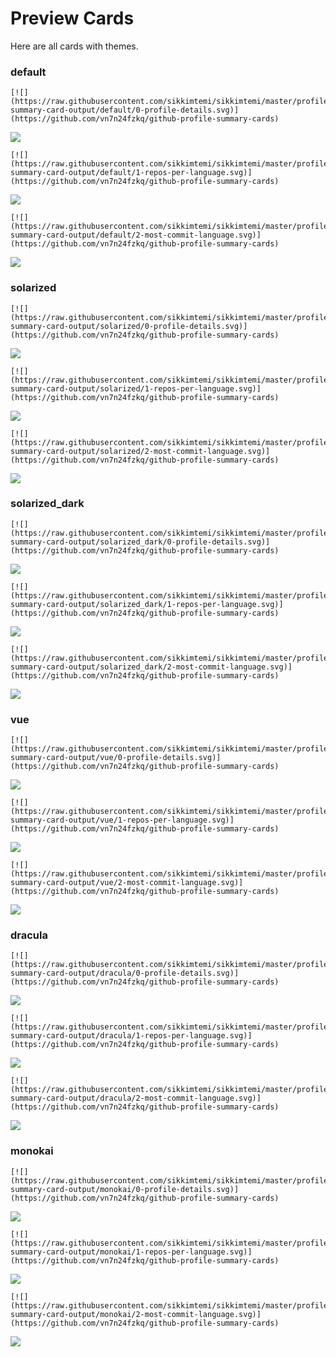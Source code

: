 
# Preview Cards

Here are all cards with themes.


### default


```
[![](https://raw.githubusercontent.com/sikkimtemi/sikkimtemi/master/profile-summary-card-output/default/0-profile-details.svg)](https://github.com/vn7n24fzkq/github-profile-summary-cards)
```
![](https://raw.githubusercontent.com/sikkimtemi/sikkimtemi/master/profile-summary-card-output/default/0-profile-details.svg)


```
[![](https://raw.githubusercontent.com/sikkimtemi/sikkimtemi/master/profile-summary-card-output/default/1-repos-per-language.svg)](https://github.com/vn7n24fzkq/github-profile-summary-cards)
```
![](https://raw.githubusercontent.com/sikkimtemi/sikkimtemi/master/profile-summary-card-output/default/1-repos-per-language.svg)


```
[![](https://raw.githubusercontent.com/sikkimtemi/sikkimtemi/master/profile-summary-card-output/default/2-most-commit-language.svg)](https://github.com/vn7n24fzkq/github-profile-summary-cards)
```
![](https://raw.githubusercontent.com/sikkimtemi/sikkimtemi/master/profile-summary-card-output/default/2-most-commit-language.svg)


### solarized


```
[![](https://raw.githubusercontent.com/sikkimtemi/sikkimtemi/master/profile-summary-card-output/solarized/0-profile-details.svg)](https://github.com/vn7n24fzkq/github-profile-summary-cards)
```
![](https://raw.githubusercontent.com/sikkimtemi/sikkimtemi/master/profile-summary-card-output/solarized/0-profile-details.svg)


```
[![](https://raw.githubusercontent.com/sikkimtemi/sikkimtemi/master/profile-summary-card-output/solarized/1-repos-per-language.svg)](https://github.com/vn7n24fzkq/github-profile-summary-cards)
```
![](https://raw.githubusercontent.com/sikkimtemi/sikkimtemi/master/profile-summary-card-output/solarized/1-repos-per-language.svg)


```
[![](https://raw.githubusercontent.com/sikkimtemi/sikkimtemi/master/profile-summary-card-output/solarized/2-most-commit-language.svg)](https://github.com/vn7n24fzkq/github-profile-summary-cards)
```
![](https://raw.githubusercontent.com/sikkimtemi/sikkimtemi/master/profile-summary-card-output/solarized/2-most-commit-language.svg)


### solarized_dark


```
[![](https://raw.githubusercontent.com/sikkimtemi/sikkimtemi/master/profile-summary-card-output/solarized_dark/0-profile-details.svg)](https://github.com/vn7n24fzkq/github-profile-summary-cards)
```
![](https://raw.githubusercontent.com/sikkimtemi/sikkimtemi/master/profile-summary-card-output/solarized_dark/0-profile-details.svg)


```
[![](https://raw.githubusercontent.com/sikkimtemi/sikkimtemi/master/profile-summary-card-output/solarized_dark/1-repos-per-language.svg)](https://github.com/vn7n24fzkq/github-profile-summary-cards)
```
![](https://raw.githubusercontent.com/sikkimtemi/sikkimtemi/master/profile-summary-card-output/solarized_dark/1-repos-per-language.svg)


```
[![](https://raw.githubusercontent.com/sikkimtemi/sikkimtemi/master/profile-summary-card-output/solarized_dark/2-most-commit-language.svg)](https://github.com/vn7n24fzkq/github-profile-summary-cards)
```
![](https://raw.githubusercontent.com/sikkimtemi/sikkimtemi/master/profile-summary-card-output/solarized_dark/2-most-commit-language.svg)


### vue


```
[![](https://raw.githubusercontent.com/sikkimtemi/sikkimtemi/master/profile-summary-card-output/vue/0-profile-details.svg)](https://github.com/vn7n24fzkq/github-profile-summary-cards)
```
![](https://raw.githubusercontent.com/sikkimtemi/sikkimtemi/master/profile-summary-card-output/vue/0-profile-details.svg)


```
[![](https://raw.githubusercontent.com/sikkimtemi/sikkimtemi/master/profile-summary-card-output/vue/1-repos-per-language.svg)](https://github.com/vn7n24fzkq/github-profile-summary-cards)
```
![](https://raw.githubusercontent.com/sikkimtemi/sikkimtemi/master/profile-summary-card-output/vue/1-repos-per-language.svg)


```
[![](https://raw.githubusercontent.com/sikkimtemi/sikkimtemi/master/profile-summary-card-output/vue/2-most-commit-language.svg)](https://github.com/vn7n24fzkq/github-profile-summary-cards)
```
![](https://raw.githubusercontent.com/sikkimtemi/sikkimtemi/master/profile-summary-card-output/vue/2-most-commit-language.svg)


### dracula


```
[![](https://raw.githubusercontent.com/sikkimtemi/sikkimtemi/master/profile-summary-card-output/dracula/0-profile-details.svg)](https://github.com/vn7n24fzkq/github-profile-summary-cards)
```
![](https://raw.githubusercontent.com/sikkimtemi/sikkimtemi/master/profile-summary-card-output/dracula/0-profile-details.svg)


```
[![](https://raw.githubusercontent.com/sikkimtemi/sikkimtemi/master/profile-summary-card-output/dracula/1-repos-per-language.svg)](https://github.com/vn7n24fzkq/github-profile-summary-cards)
```
![](https://raw.githubusercontent.com/sikkimtemi/sikkimtemi/master/profile-summary-card-output/dracula/1-repos-per-language.svg)


```
[![](https://raw.githubusercontent.com/sikkimtemi/sikkimtemi/master/profile-summary-card-output/dracula/2-most-commit-language.svg)](https://github.com/vn7n24fzkq/github-profile-summary-cards)
```
![](https://raw.githubusercontent.com/sikkimtemi/sikkimtemi/master/profile-summary-card-output/dracula/2-most-commit-language.svg)


### monokai


```
[![](https://raw.githubusercontent.com/sikkimtemi/sikkimtemi/master/profile-summary-card-output/monokai/0-profile-details.svg)](https://github.com/vn7n24fzkq/github-profile-summary-cards)
```
![](https://raw.githubusercontent.com/sikkimtemi/sikkimtemi/master/profile-summary-card-output/monokai/0-profile-details.svg)


```
[![](https://raw.githubusercontent.com/sikkimtemi/sikkimtemi/master/profile-summary-card-output/monokai/1-repos-per-language.svg)](https://github.com/vn7n24fzkq/github-profile-summary-cards)
```
![](https://raw.githubusercontent.com/sikkimtemi/sikkimtemi/master/profile-summary-card-output/monokai/1-repos-per-language.svg)


```
[![](https://raw.githubusercontent.com/sikkimtemi/sikkimtemi/master/profile-summary-card-output/monokai/2-most-commit-language.svg)](https://github.com/vn7n24fzkq/github-profile-summary-cards)
```
![](https://raw.githubusercontent.com/sikkimtemi/sikkimtemi/master/profile-summary-card-output/monokai/2-most-commit-language.svg)

